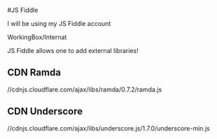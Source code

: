 #JS Fiddle

I will be using my JS Fiddle account

WorkingBox/Internat

JS Fiddle allows one to add external libraries!

CDN Ramda
---------

//cdnjs.cloudflare.com/ajax/libs/ramda/0.7.2/ramda.js

CDN Underscore
--------------

//cdnjs.cloudflare.com/ajax/libs/underscore.js/1.7.0/underscore-min.js